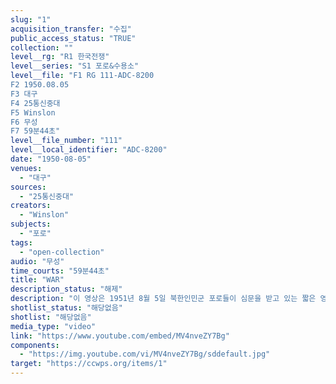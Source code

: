 ```yaml
---
slug: "1"
acquisition_transfer: "수집"
public_access_status: "TRUE"
collection: ""
level__rg: "R1 한국전쟁"
level__series: "S1 포로&수용소"
level__file: "F1 RG 111-ADC-8200
F2 1950.08.05
F3 대구 
F4 25통신중대 
F5 Winslon
F6 무성 
F7 59분44초"
level__file_number: "111"
level__local_identifier: "ADC-8200"
date: "1950-08-05"
venues: 
  - "대구"
sources: 
  - "25통신중대"
creators: 
  - "Winslon"
subjects: 
  - "포로"
tags: 
  - "open-collection"
audio: "무성"
time_courts: "59분44초"
title: "WAR"
description_status: "해제"
description: "이 영상은 1951년 8월 5일 북한인민군 포로들이 심문을 받고 있는 짧은 영상이다."
shotlist_status: "해당없음"
shotlist: "해당없음"
media_type: "video"
link: "https://www.youtube.com/embed/MV4nveZY7Bg"
components: 
  - "https://img.youtube.com/vi/MV4nveZY7Bg/sddefault.jpg"
target: "https://ccwps.org/items/1"
---
```

